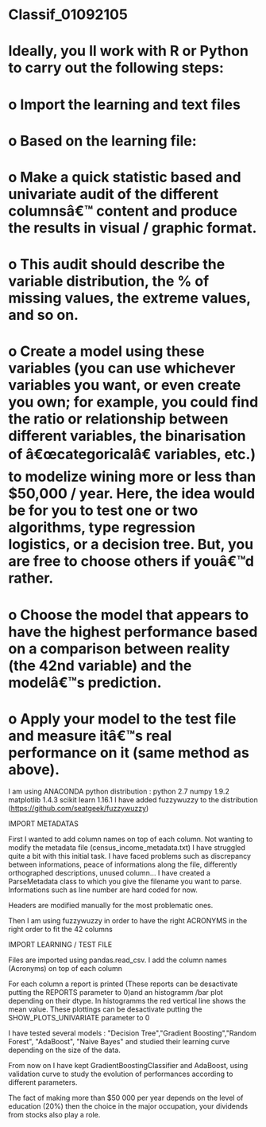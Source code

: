 # Classif_01092105

# Ideally, you ll work with R or Python to carry out the following steps:

# o   Import the learning and text files
# o   Based on the learning file:
# o   Make a quick statistic based and univariate audit of the different columnsâ€™ content and produce the results in visual / graphic format.
# o   This audit should describe the variable distribution, the % of missing values, the extreme values, and so on.
# o   Create a model using these variables (you can use whichever variables you want, or even create you own; for example, you could find the ratio or relationship between different variables, the binarisation of â€œcategoricalâ€ variables, etc.) to modelize wining more or less than $50,000 / year. Here, the idea would be for you to test one or two algorithms, type regression logistics, or a decision tree. But, you are free to choose others if youâ€™d rather.
# o   Choose the model that appears to have the highest performance based on a comparison between reality (the 42nd variable) and the modelâ€™s prediction.
# o   Apply your model to the test file and measure itâ€™s real performance on it (same method as above).
 

I am using ANACONDA python distribution : 
    python 2.7
    numpy 1.9.2
    matplotlib 1.4.3
    scikit learn 1.16.1
I have added fuzzywuzzy to the distribution (https://github.com/seatgeek/fuzzywuzzy)

IMPORT METADATAS

First I wanted to add column names on top of each column. Not wanting to modify the metadata file (census_income_metadata.txt) I have struggled quite a bit with this initial task. 
I have faced problems such as discrepancy between informations, peace of informations along the file, differently orthographed descriptions, unused column...
I have created a ParseMetadata class to which you give the filename you want to parse. 
Informations such as line number are hard coded for now.

Headers are modified manually for the most problematic ones.

Then I am using fuzzywuzzy in order to have the right ACRONYMS in the right order to fit the 42 columns

IMPORT LEARNING / TEST FILE 

Files are imported using pandas.read_csv.
I add the column names (Acronyms) on top of each column 

For each column a report is printed (These reports can be desactivate  putting the REPORTS parameter to 0)and an histogramm /bar plot depending on their dtype. 
In histogramms the red vertical line shows the mean value. 
These plottings can be desactivate putting the SHOW_PLOTS_UNIVARIATE parameter to 0

I have tested several models : "Decision Tree","Gradient Boosting","Random Forest", "AdaBoost", "Naive Bayes" and studied their learning curve depending on the size of the data. 

From now on I have kept GradientBoostingClassifier and AdaBoost, using validation curve to study the evolution of performances according to different parameters.

The fact of making more than $50 000 per year depends on the level of education (20%) then the choice in the major occupation, your dividends from stocks also play a role. 





